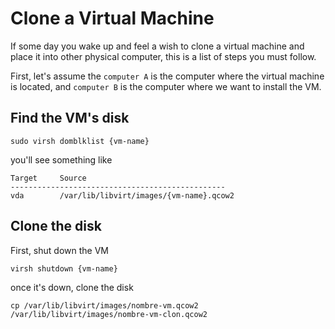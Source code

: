 # Clone a Virtual Machine
If some day you wake up and feel a wish to clone a virtual machine and place it into other physical computer, this is a list of steps you must follow.

First, let's assume the `computer A` is the computer where the virtual machine is located, and `computer B` is the computer where we want to install the VM. 

Find the VM's disk
------------------------
```
sudo virsh domblklist {vm-name}
```
you'll see something like 

```
Target     Source
------------------------------------------------
vda        /var/lib/libvirt/images/{vm-name}.qcow2
```


Clone the disk
--------------
First, shut down the VM
```
virsh shutdown {vm-name}
```
once it's down, clone the disk
```
cp /var/lib/libvirt/images/nombre-vm.qcow2 /var/lib/libvirt/images/nombre-vm-clon.qcow2
```
